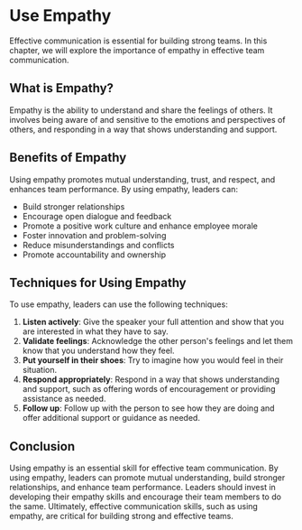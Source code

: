 # Use Empathy

Effective communication is essential for building strong teams. In this chapter, we will explore the importance of empathy in effective team communication.

## What is Empathy?

Empathy is the ability to understand and share the feelings of others. It involves being aware of and sensitive to the emotions and perspectives of others, and responding in a way that shows understanding and support.

## Benefits of Empathy

Using empathy promotes mutual understanding, trust, and respect, and enhances team performance. By using empathy, leaders can:

- Build stronger relationships
- Encourage open dialogue and feedback
- Promote a positive work culture and enhance employee morale
- Foster innovation and problem-solving
- Reduce misunderstandings and conflicts
- Promote accountability and ownership

## Techniques for Using Empathy

To use empathy, leaders can use the following techniques:

1. **Listen actively**: Give the speaker your full attention and show that you are interested in what they have to say.
2. **Validate feelings**: Acknowledge the other person's feelings and let them know that you understand how they feel.
3. **Put yourself in their shoes**: Try to imagine how you would feel in their situation.
4. **Respond appropriately**: Respond in a way that shows understanding and support, such as offering words of encouragement or providing assistance as needed.
5. **Follow up**: Follow up with the person to see how they are doing and offer additional support or guidance as needed.

## Conclusion

Using empathy is an essential skill for effective team communication. By using empathy, leaders can promote mutual understanding, build stronger relationships, and enhance team performance. Leaders should invest in developing their empathy skills and encourage their team members to do the same. Ultimately, effective communication skills, such as using empathy, are critical for building strong and effective teams.
